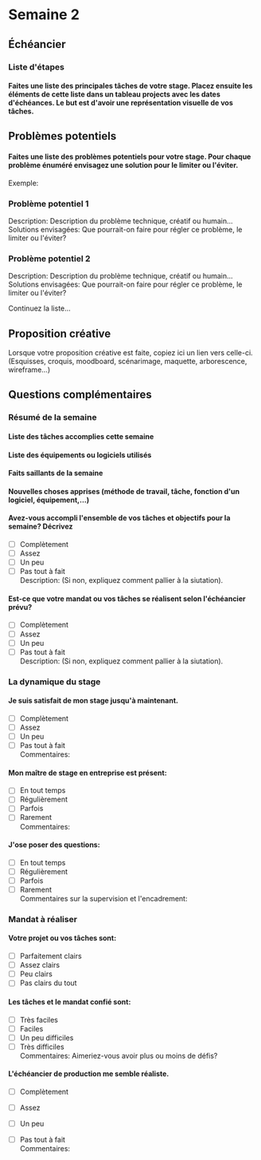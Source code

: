 # Semaine 2 
## Échéancier
### Liste d'étapes
#### Faites une liste des principales tâches de votre stage. Placez ensuite les éléments de cette liste dans un tableau projects avec les dates d'échéances. Le but est d'avoir une représentation visuelle de vos tâches. 

## Problèmes potentiels
#### Faites une liste des problèmes potentiels pour votre stage. Pour chaque problème énuméré envisagez une solution pour le limiter ou l'éviter. 
Exemple:     
### Problème potentiel 1
Description: Description du problème technique, créatif ou humain...     
Solutions envisagées: Que pourrait-on faire pour régler ce problème, le limiter ou l'éviter?     

### Problème potentiel 2
Description: Description du problème technique, créatif ou humain...     
Solutions envisagées: Que pourrait-on faire pour régler ce problème, le limiter ou l'éviter?     

Continuez la liste...

## Proposition créative
Lorsque votre proposition créative est faite, copiez ici un lien vers celle-ci. (Esquisses, croquis, moodboard, scénarimage, maquette, arborescence, wireframe...) 

## Questions complémentaires
### Résumé de la semaine
#### Liste des tâches accomplies cette semaine

#### Liste des équipements ou logiciels utilisés

#### Faits saillants de la semaine

#### Nouvelles choses apprises (méthode de travail, tâche, fonction d'un logiciel, équipement,...)

#### Avez-vous accompli l'ensemble de vos tâches et objectifs pour la semaine? Décrivez    
- [ ] Complètement 
- [ ] Assez
- [ ] Un peu
- [ ] Pas tout à fait    
Description: (Si non, expliquez comment pallier à la siutation).

#### Est-ce que votre mandat ou vos tâches se réalisent selon l'échéancier prévu?    
- [ ] Complètement 
- [ ] Assez
- [ ] Un peu
- [ ] Pas tout à fait    
Description: (Si non, expliquez comment pallier à la siutation). 

### La dynamique du stage
#### Je suis satisfait de mon stage jusqu'à maintenant.    
- [ ] Complètement 
- [ ] Assez
- [ ] Un peu
- [ ] Pas tout à fait    
Commentaires:

#### Mon maître de stage en entreprise est présent:  
- [ ] En tout temps 
- [ ] Régulièrement
- [ ] Parfois
- [ ] Rarement    
Commentaires:

#### J'ose poser des questions:
- [ ] En tout temps 
- [ ] Régulièrement
- [ ] Parfois
- [ ] Rarement    
Commentaires sur la supervision et l'encadrement:    

### Mandat à réaliser
#### Votre projet ou vos tâches sont:
- [ ] Parfaitement clairs
- [ ] Assez clairs
- [ ] Peu clairs
- [ ] Pas clairs du tout    

####  Les tâches et le mandat confié sont:     
- [ ] Très faciles
- [ ] Faciles
- [ ] Un peu difficiles
- [ ] Très difficiles    
Commentaires: Aimeriez-vous avoir plus ou moins de défis? 

####  L'échéancier de production me semble réaliste.
- [ ] Complètement 
- [ ] Assez
- [ ] Un peu
- [ ] Pas tout à fait    
Commentaires:


